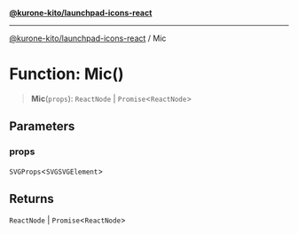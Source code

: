 [**@kurone-kito/launchpad-icons-react**](../README.md)

***

[@kurone-kito/launchpad-icons-react](../globals.md) / Mic

# Function: Mic()

> **Mic**(`props`): `ReactNode` \| `Promise`\<`ReactNode`\>

## Parameters

### props

`SVGProps`\<`SVGSVGElement`\>

## Returns

`ReactNode` \| `Promise`\<`ReactNode`\>
